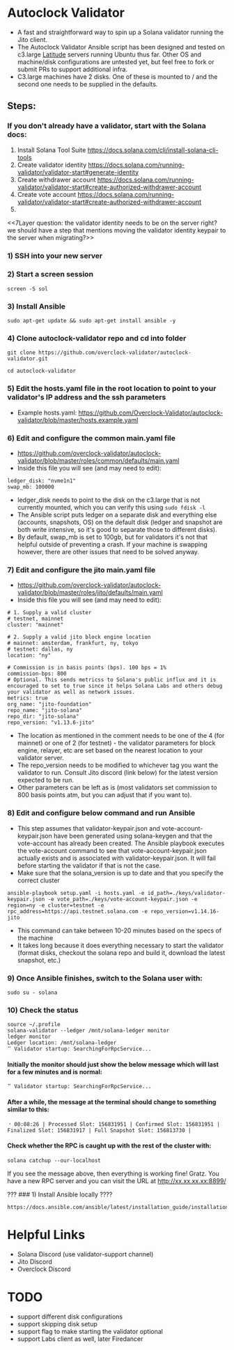 # Autoclock Validator
* A fast and straightforward way to spin up a Solana validator running the Jito client. 
* The Autoclock Validator Ansible script has been designed and tested on c3.large [Latitude](https://www.latitude.sh/pricing) servers running Ubuntu thus far. Other OS and machine/disk configurations are untested yet, but feel free to fork or submit PRs to support additional infra.
* C3.large machines have 2 disks. One of these is mounted to / and the second one needs to be supplied in the defaults.

## Steps:

### If you don't already have a validator, start with the Solana docs:
1) Install Solana Tool Suite https://docs.solana.com/cli/install-solana-cli-tools
2) Create validator identity https://docs.solana.com/running-validator/validator-start#generate-identity
3) Create withdrawer account https://docs.solana.com/running-validator/validator-start#create-authorized-withdrawer-account
4) Create vote account https://docs.solana.com/running-validator/validator-start#create-authorized-withdrawer-account
5) 

<<7Layer question: the validator identity needs to be on the server right? we should have a step that mentions moving the validator identity keypair to the server when migrating?>>

### 1) SSH into your new server

### 2) Start a screen session
```
screen -S sol
```

### 3) Install Ansible
```
sudo apt-get update && sudo apt-get install ansible -y
```

### 4) Clone autoclock-validator repo and cd into folder
```
git clone https://github.com/overclock-validator/autoclock-validator.git
```
```
cd autoclock-validator
```

### 5) Edit the hosts.yaml file in the root location to point to your validator's IP address and the ssh parameters
* Example hosts.yaml: https://github.com/Overclock-Validator/autoclock-validator/blob/master/hosts.example.yaml

### 6) Edit and configure the common main.yaml file 
* https://github.com/overclock-validator/autoclock-validator/blob/master/roles/common/defaults/main.yaml
* Inside this file you will see (and may need to edit):
```
ledger_disk: "nvme1n1"
swap_mb: 100000
```
* ledger_disk needs to point to the disk on the c3.large that is not currently mounted, which you can verify this using `sudo fdisk -l`
* The Ansible script puts ledger on a separate disk and everything else (accounts, snapshots, OS) on the default disk (ledger and snapshot are both write intensive, so it's good to separate those to different disks).
* By default, swap_mb is set to 100gb, but for validators it's not that helpful outside of preventing a crash. If your machine is swapping however, there are other issues that need to be solved anyway.

### 7) Edit and configure the jito main.yaml file
* https://github.com/overclock-validator/autoclock-validator/blob/master/roles/jito/defaults/main.yaml
* Inside this file you will see (and may need to edit):
```
# 1. Supply a valid cluster
# testnet, mainnet
cluster: "mainnet"

# 2. Supply a valid jito block engine location
# mainnet: amsterdam, frankfurt, ny, tokyo 
# testnet: dallas, ny
location: "ny"

# Commission is in basis points (bps). 100 bps = 1%
commission-bps: 800
# Optional. This sends metricss to Solana's public influx and it is encouraged to set to true since it helps Solana Labs and others debug your validator as well as network issues.
metrics: true
org_name: "jito-foundation"
repo_name: "jito-solana"
repo_dir: "jito-solana"
repo_version: "v1.13.6-jito"
```
* The location as mentioned in the comment needs to be one of the 4 (for mainnet) or one of 2 (for testnet) - the validator parameters for block engine, relayer, etc are set based on the nearest location to your validator server.
* The repo_version needs to be modified to whichever tag you want the validator to run. Consult Jito discord (link below) for the latest version expected to be run.
* Other parameters can be left as is (most validators set commission to 800 basis points atm, but you can adjust that if you want to).

### 8) Edit and configure below command and run Ansible
* This step assumes that validator-keypair.json and vote-account-keypair.json have been generated using solana-keygen and that the vote-account has already been created. The Ansible playbook executes the vote-account command to see that vote-account-keypair.json actually exists and is associated with validator-keypair.json. It will fail before starting the validator if that is not the case.
* Make sure that the solana_version is up to date and that you specify the correct cluster
```
ansible-playbook setup.yaml -i hosts.yaml -e id_path=./keys/validator-keypair.json -e vote_path=./keys/vote-account-keypair.json -e region=ny -e cluster=testnet -e rpc_address=https://api.testnet.solana.com -e repo_version=v1.14.16-jito
```
* This command can take between 10-20 minutes based on the specs of the machine
* It takes long because it does everything necessary to start the validator (format disks, checkout the solana repo and build it, download the latest snapshot, etc.)

### 9) Once Ansible finishes, switch to the Solana user with:
```
sudo su - solana
```

### 10) Check the status

```
source ~/.profile
solana-validator --ledger /mnt/solana-ledger monitor
ledger monitor
Ledger location: /mnt/solana-ledger
⠉ Validator startup: SearchingForRpcService...
```

#### Initially the monitor should just show the below message which will last for a few minutes and is normal:

```
⠉ Validator startup: SearchingForRpcService...
```

#### After a while, the message at the terminal should change to something similar to this:

```
⠐ 00:08:26 | Processed Slot: 156831951 | Confirmed Slot: 156831951 | Finalized Slot: 156831917 | Full Snapshot Slot: 156813730 |
```

#### Check whether the RPC is caught up with the rest of the cluster with:

```
solana catchup --our-localhost
```

If you see the message above, then everything is working fine! Gratz. You have a new RPC server and you can visit the URL at http://xx.xx.xx.xx:8899/


??? ### 1) Install Ansible locally ????
```
https://docs.ansible.com/ansible/latest/installation_guide/installation_distros.html
```

# Helpful Links
* Solana Discord (use validator-support channel)
* Jito Discord
* Overclock Discord

# TODO
* support different disk configurations
* support skipping disk setup
* support flag to make starting the validator optional
* support Labs client as well, later Firedancer
